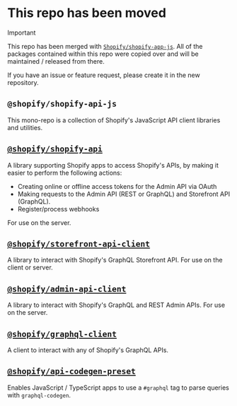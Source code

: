 # This repo has been moved

> [!IMPORTANT]
> This repo has been merged with [`Shopify/shopify-app-js`](https://github.com/Shopify/shopify-app-js). All of the packages contained within this repo were copied over and will be maintained / released from there.
>
> If you have an issue or feature request, please create it in the new repository.

## `@shopify/shopify-api-js`

This mono-repo is a collection of Shopify's JavaScript API client libraries and utilities.

## [`@shopify/shopify-api`](./packages/shopify-api)

A library supporting Shopify apps to access Shopify's APIs, by making it easier to perform the following actions:

- Creating online or offline access tokens for the Admin API via OAuth
- Making requests to the Admin API (REST or GraphQL) and Storefront API (GraphQL).
- Register/process webhooks

For use on the server.

## [`@shopify/storefront-api-client`](./packages/storefront-api-client)

A library to interact with Shopify's GraphQL Storefront API. For use on the client or server.

## [`@shopify/admin-api-client`](./packages/admin-api-client)

A library to interact with Shopify's GraphQL and REST Admin APIs. For use on the server.

## [`@shopify/graphql-client`](./packages/graphql-client)

A client to interact with any of Shopify's GraphQL APIs.

## [`@shopify/api-codegen-preset`](./packages/api-codegen-preset)

Enables JavaScript / TypeScript apps to use a `#graphql` tag to parse queries with `graphql-codegen`.
